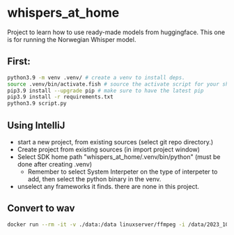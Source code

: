 # whispers_at_home

Project to learn how to use ready-made models from huggingface. This one is for running the Norwegian Whisper model. 

## First:

```bash
python3.9 -m venv .venv/ # create a venv to install deps. 
source .venv/bin/activate.fish # source the activate script for your shell
pip3.9 install --upgrade pip # make sure to have the latest pip
pip3.9 install -r requirements.txt
python3.9 script.py
```
## Using IntelliJ
- start a new project, from existing sources (select git repo directory.) 
- Create project from existing sources (in import project window)
- Select SDK home path "whispers_at_home/.venv/bin/python" (must be done after creating .venv)
  - Remember to select System Interpeter on the type of interpeter to add, then select the python binary in the venv. 
- unselect any frameworks it finds. there are none in this project.  

## Convert to wav
```bash 
docker run --rm -it -v ./data:/data linuxserver/ffmpeg -i /data/2023_10_05-0710-siste_nytt_vg.mp3  -ac 1 -ar 16000 /data/2023_10_05-0710-siste_nytt_vg.wav
```



